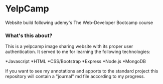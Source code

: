 # YelpCamp
Website build following udemy's The Web-Developer Bootcamp course
### What's this about?
This is a yelpcamp image sharing website with its proper user authentication. It served to me for learning the following technologies:

*Javascript
*HTML
*CSS/Bootstrap
*Express
*Node.js
*MongoDB

If you want to see my annotations and apports to the standard project this repository will contain a "journal" md file according to my progress.
